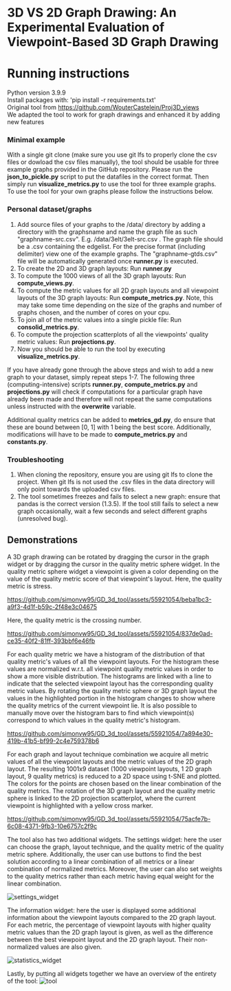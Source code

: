 # 3D VS 2D Graph Drawing: An Experimental Evaluation of Viewpoint-Based 3D Graph Drawing

# Running instructions

Python version 3.9.9 \
Install packages with: 'pip install -r requirements.txt' \
Original tool from https://github.com/WouterCastelein/Proj3D_views \
We adapted the tool to work for graph drawings and enhanced it by adding new features

### Minimal example
With a single git clone (make sure you use git lfs to properly clone the csv files or dowload the csv files manually), the tool should be usable for three example graphs provided in the GitHub repository. Please run the **json_to_pickle.py** script to put the datafiles in the correct format. Then simply run **visualize_metrics.py** to use the tool for three example graphs. To use the tool for your own graphs please follow the instructions below.

### Personal dataset/graphs

1. Add source files of your graphs to the /data/ directory by adding a directory with the graphsname and name the graph file as such "graphname-src.csv". E.g. /data/3elt/3elt-src.csv . The graph file should be a .csv containing the edgelist. For the precise format (including delimiter) view one of the example graphs. The "graphname-gtds.csv" file will be automatically generated once **runner.py** is executed. 
2. To create the 2D and 3D graph layouts: Run **runner.py**
3. To compute the 1000 views of all the 3D graph layouts: Run **compute_views.py**.
4. To compute the metric values for all 2D graph layouts and all viewpoint layouts of the 3D graph layouts: Run **compute_metrics.py**. Note, this may take some time depending on the size of the graphs and number of graphs chosen, and the number of cores on your cpu.
5. To join all of the metric values into a single pickle file: Run **consolid_metrics.py**. 
6. To compute the projection scatterplots of all the viewpoints' quality metric values: Run **projections.py**.
7. Now you should be able to run the tool by executing **visualize_metrics.py**.

If you have already gone through the above steps and wish to add a new graph to your dataset, simply repeat steps 1-7. The following three (computing-intensive) scripts **runner.py**, **compute_metrics.py** and **projections.py** will check if computations for a particular graph have already been made and therefore will not repeat the same computations unless instructed with the **overwrite** variable.

Additional quality metrics can be added to **metrics_gd.py**, do ensure that these are bound between [0, 1] with 1 being the best score. Additionally, modifications will have to be made to **compute_metrics.py** and **constants.py**.

### Troubleshooting
1. When cloning the repository, ensure you are using git lfs to clone the project. When git lfs is not used the .csv files in the data directory will only point towards the uploaded csv files.
2. The tool sometimes freezes and fails to select a new graph: ensure that pandas is the correct version (1.3.5). If the tool still fails to select a new graph occasionally, wait a few seconds and select different graphs (unresolved bug).

## Demonstrations

A 3D graph drawing can be rotated by dragging the cursor in the graph widget or by dragging the cursor in the quality metric sphere widget. In the quality metric sphere widget a viewpoint is given a color depending on the value of the quality metric score of that viewpoint's layout. Here, the quality metric is stress.

https://github.com/simonvw95/GD_3d_tool/assets/55921054/beba1bc3-a9f3-4d1f-b59c-2f48e3c04675


Here, the quality metric is the crossing number.

https://github.com/simonvw95/GD_3d_tool/assets/55921054/837de0ad-ce35-40f2-81ff-393bbf6e46fb

For each quality metric we have a histogram of the distribution of that quality metric's values of all the viewpoint layouts. For the histogram these values are normalized w.r.t. all viewpoint quality metric values in order to show a more visible distribution. The histograms are linked with a line to indicate that the selected viewpoint layout has the corresponding quality metric values. By rotating the quality metric sphere or 3D graph layout the values in the highlighted portion in the histogram changes to show where the quality metrics of the current viewpoint lie. It is also possible to manually move over the histogram bars to find which viewpoint(s) correspond to which values in the quality metric's histogram.

https://github.com/simonvw95/GD_3d_tool/assets/55921054/7a894e30-419b-41b5-bf99-2c4e759378b6

For each graph and layout technique combination we acquire all metric values of all the viewpoint layouts and the metric values of the 2D graph layout. The resulting 1001x9 dataset (1000 viewpoint layouts, 1 2D graph layout, 9 quality metrics) is reduced to a 2D space using t-SNE and plotted. The colors for the points are chosen based on the linear combination of the quality metrics. The rotation of the 3D graph layout and the quality metric sphere is linked to the 2D projection scatterplot, where the current viewpoint is highlighted with a yellow cross marker.

https://github.com/simonvw95/GD_3d_tool/assets/55921054/75acfe7b-6c08-4371-9fb3-10e6757c2f9c

The tool also has two additional widgets. The settings widget: here the user can choose the graph, layout technique, and the quality metric of the quality metric sphere. Additionally, the user can use buttons to find the best solution according to a linear combination of all metrics or a linear combination of normalized metrics. Moreover, the user can also set weights to the quality metrics rather than each metric having equal weight for the linear combination.

![settings_widget](https://github.com/simonvw95/GD_3d_tool/assets/55921054/5e7ebbef-52c8-444d-9fad-e49434c4a221)

The information widget: here the user is displayed some additional information about the viewpoint layouts compared to the 2D graph layout. For each metric, the percentage of viewpoint layouts with higher quality metric values than the 2D graph layout is given, as well as the difference between the best viewpoint layout and the 2D graph layout. Their non-normalized values are also given.

![statistics_widget](https://github.com/simonvw95/GD_3d_tool/assets/55921054/d2e4602a-b150-4f64-93da-97486b35dab1)

Lastly, by putting all widgets together we have an overview of the entirety of the tool:
![tool](https://github.com/simonvw95/GD_3d_tool/assets/55921054/6edfe3db-1a76-48b3-81c4-fde19feb444d)





